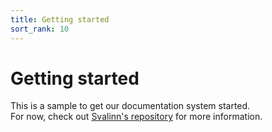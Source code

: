 ```yaml
---
title: Getting started
sort_rank: 10
---
```


# Getting started

This is a sample to get our documentation system started.  
For now, check out [Svalinn's repository](https://github.com/xmidt-org/svalinn#svalinn) 
for more information.
